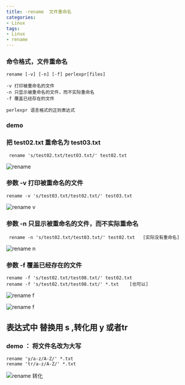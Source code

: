 ```yaml
---
title: -rename  文件重命名
categories: 
- Linux
tags:
- Linux
- rename
---
```

### 命令格式，文件重命名

```
rename [-v] [-n] [-f] perlexpr[files]

-v 打印被重命名的文件
-n 只显示被重命名的文件，而不实际重命名
-f 覆盖已经存在的文件

perlexpr 语言格式的正则表达式
```

### demo 

### 把 test02.txt 重命名为 test03.txt

```
 rename 's/test02.txt/test03.txt/' test02.txt
```

![rename](/img/ubuntu/linux_command/linux_rename/rename_01.png "重命名")

### 参数 -v 打印被重命名的文件

```
rename -v 's/test03.txt/test02.txt/' test03.txt
```

![rename v](/img/ubuntu/linux_command/linux_rename/rename_v.png "重命名参数v")

### 参数 -n 只显示被重命名的文件，而不实际重命名

```
 rename -n 's/test02.txt/test03.txt/' test02.txt   [实际没有重命名]
```

![rename n](/img/ubuntu/linux_command/linux_rename/rename_n.png "重命名参数n")

### 参数 -f 覆盖已经存在的文件

```
rename -f 's/test02.txt/test08.txt/' test02.txt
rename -f 's/test02.txt/test08.txt/' *.txt    [也可以] 
```

![rename f](/img/ubuntu/linux_command/linux_rename/rename_f.png "重命名参数f")

![rename f](/img/ubuntu/linux_command/linux_rename/rename_f_2.png "重命名参数f")

## 表达式中 替换用 s ,转化用 y 或者tr

### demo ： 将文件名改为大写

```
rename 'y/a-z/A-Z/' *.txt
rename 'tr/a-z/A-Z/' *.txt
```

![rename 转化](/img/ubuntu/linux_command/linux_rename/rename_zhuanhua.png "重命名 转化")







